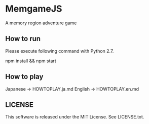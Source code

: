 # MemgameJS
A memory region adventure game

## How to run

Please execute following command with Python 2.7.

npm install && npm start

## How to play

Japanese -> HOWTOPLAY.ja.md
English -> HOWTOPLAY.en.md

## LICENSE

This software is released under the MIT License. See LICENSE.txt.
